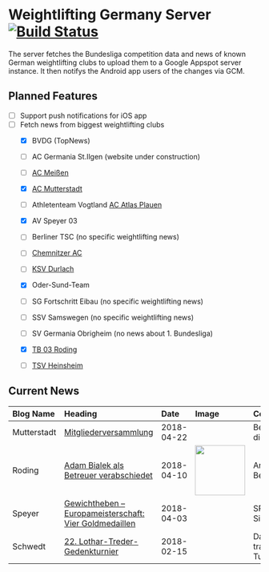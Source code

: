 # Weightlifting Germany Server [![Build Status](https://travis-ci.org/WGierke/weightlifting_germany_server.svg?branch=master)](https://travis-ci.org/WGierke/weightlifting_germany_server)

The server fetches the Bundesliga competition data and news of known German weightlifting clubs to upload them to a Google Appspot server instance.
It then notifys the Android app users of the changes via GCM.

## Planned Features
- [ ] Support push notifications for iOS app  
- [ ] Fetch news from biggest weightlifting clubs
    - [X] BVDG (TopNews)
    - [ ] AC Germania St.Ilgen (website under construction)
    - [ ] [AC Meißen](http://www.ac-meissen.de/index.php?start=1)
    - [X] [AC Mutterstadt](http://www.ac-mutterstadt.de/index.php?start=1)
    - [ ] Athletenteam Vogtland [AC Atlas Plauen](https://acatlas.wordpress.com/)
    - [X] AV Speyer 03
    - [ ] Berliner TSC (no specific weightlifting news)
    - [ ] [Chemnitzer AC](http://chemnitzer-athletenclub.de/aktuelles/news/page/1/)
    - [ ] [KSV Durlach](http://ksvdurlach.de/news?page_n54=1)
    - [X] Oder-Sund-Team
    - [ ] SG Fortschritt Eibau (no specific weightlifting news)
    - [ ] SSV Samswegen (no specific weightlifting news)
    - [ ] SV Germania Obrigheim (no news about 1. Bundesliga)
    - [X] [TB 03 Roding](http://www.tb03-gewichtheben.de/page/1/)
    - [ ] [TSV Heinsheim](http://gewichtheben.tsv-heinsheim.de/index.php?start=1)


## Current News

| Blog Name   | Heading                                                                                                                                           | Date       | Image                                                                                                                             | Content                 |
|:------------|:--------------------------------------------------------------------------------------------------------------------------------------------------|:-----------|:----------------------------------------------------------------------------------------------------------------------------------|:------------------------|
| Mutterstadt | [Mitgliederversammlung](http://www.ac-mutterstadt.de/index.php?start=0&heading=926dd55bfef7008158b3303241ac28eb1524348000.0)                      | 2018-04-22 |                                                                                                                                   | Bei der diesjährigen... |
| Roding      | [Adam Bialek als Betreuer verabschiedet](https://www.tb03-gewichtheben.de/2018/04/adam-bialek-als-betreuer-verabschiedet/)                        | 2018-04-10 | <img src='https://www.tb03-gewichtheben.de/wp-content/gallery/tb-03-roding-ii-sv-empor-berlin/K1600_P1080132.JPG' width='100px'/> | Am Ende der Begegnun... |
| Speyer      | [Gewichtheben – Europameisterschaft:  Vier Goldmedaillen](http://www.av03-speyer.de/2018/04/gewichtheben-europameisterschaft-vier-goldmedaillen/) | 2018-04-03 |                                                                                                                                   | SPEYER. Sieben für d... |
| Schwedt     | [22. Lothar-Treder-Gedenkturnier](http://gewichtheben.blauweiss65-schwedt.de/?p=7679)                                                             | 2018-02-15 |                                                                                                                                   | Das traditionelle Tu... |